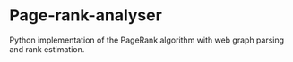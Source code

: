 # Page-rank-analyser
Python implementation of the PageRank algorithm with web graph parsing and rank estimation.
